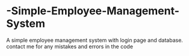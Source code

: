 # -Simple-Employee-Management-System
A simple employee management system with login page and database.
contact me for any mistakes and errors in the code 
